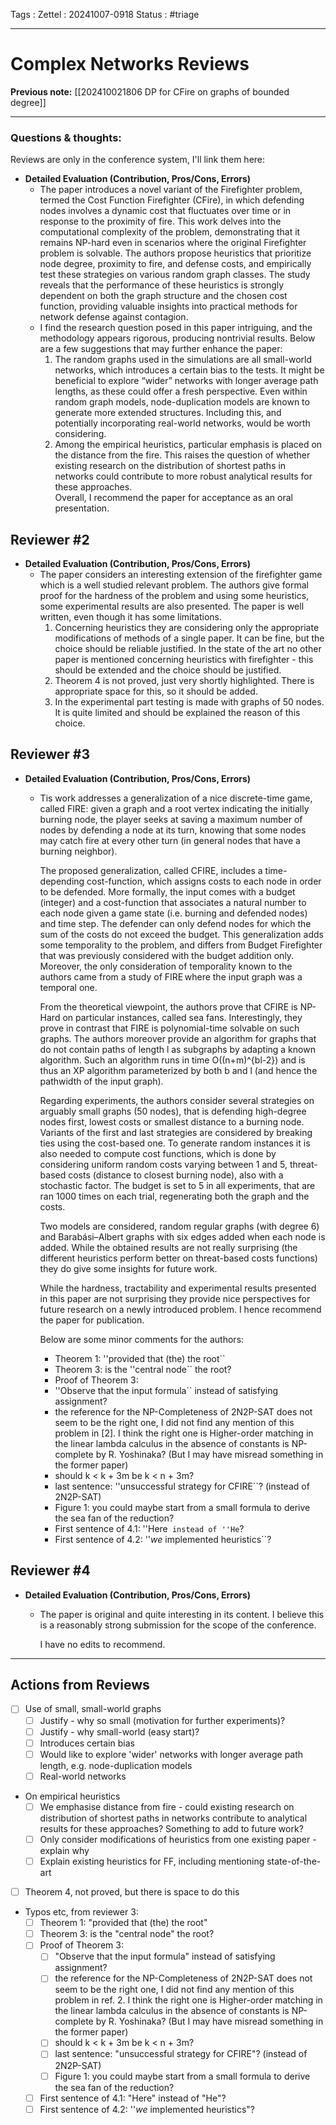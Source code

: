 Tags :
Zettel :  20241007-0918
Status : #triage 

-----

# Complex Networks Reviews

**Previous note:** [[202410021806 DP for CFire on graphs of bounded degree]]

-----

### Questions & thoughts:

Reviews are only in the conference system, I'll link them here:

- **Detailed Evaluation (Contribution, Pros/Cons, Errors)**
    - The paper introduces a novel variant of the Firefighter problem, termed the Cost Function Firefighter (CFire), in which defending nodes involves a dynamic cost that fluctuates over time or in response to the proximity of fire. This work delves into the computational complexity of the problem, demonstrating that it remains NP-hard even in scenarios where the original Firefighter problem is solvable. The authors propose heuristics that prioritize node degree, proximity to fire, and defense costs, and empirically test these strategies on various random graph classes. The study reveals that the performance of these heuristics is strongly dependent on both the graph structure and the chosen cost function, providing valuable insights into practical methods for network defense against contagion.  
    - I find the research question posed in this paper intriguing, and the methodology appears rigorous, producing nontrivial results. Below are a few suggestions that may further enhance the paper:  
        1. The random graphs used in the simulations are all small-world networks, which introduces a certain bias to the tests. It might be beneficial to explore “wider” networks with longer average path lengths, as these could offer a fresh perspective. Even within random graph models, node-duplication models are known to generate more extended structures. Including this, and potentially incorporating real-world networks, would be worth considering.  
        2. Among the empirical heuristics, particular emphasis is placed on the distance from the fire. This raises the question of whether existing research on the distribution of shortest paths in networks could contribute to more robust analytical results for these approaches.  
        Overall, I recommend the paper for acceptance as an oral presentation.  
        

## **Reviewer #2**

- **Detailed Evaluation (Contribution, Pros/Cons, Errors)**
    - The paper considers an interesting extension of the firefighter game which is a well studied relevant problem. The authors give formal proof for the hardness of the problem and using some heuristics, some experimental results are also presented. The paper is well written, even though it has some limitations.  
        1. Concerning heuristics they are considering only the appropriate modifications of methods of a single paper. It can be fine, but the choice should be reliable justified. In the state of the art no other paper is mentioned concerning heuristics with firefighter - this should be extended and the choice should be justified.  
        2. Theorem 4 is not proved, just very shortly highlighted. There is appropriate space for this, so it should be added.  
        3. In the experimental part testing is made with graphs of 50 nodes. It is quite limited and should be explained the reason of this choice.

## **Reviewer #3**


- **Detailed Evaluation (Contribution, Pros/Cons, Errors)**
    - Tis work addresses a generalization of a nice discrete-time game, called FIRE: given a graph and a root vertex indicating the initially burning node, the player seeks at saving a maximum number of nodes by defending a node at its turn, knowing that some nodes may catch fire at every other turn (in general nodes that have a burning neighbor).  
          
        The proposed generalization, called CFIRE, includes a time-depending cost-function, which assigns costs to each node in order to be defended. More formally, the input comes with a budget (integer) and a cost-function that associates a natural number to each node given a game state (i.e. burning and defended nodes) and time step. The defender can only defend nodes for which the sum of the costs do not exceed the budget. This generalization adds some temporality to the problem, and differs from Budget Firefighter that was previously considered with the budget addition only. Moreover, the only consideration of temporality known to the authors came from a study of FIRE where the input graph was a temporal one.  
          
        From the theoretical viewpoint, the authors prove that CFIRE is NP-Hard on particular instances, called sea fans. Interestingly, they prove in contrast that FIRE is polynomial-time solvable on such graphs. The authors moreover provide an algorithm for graphs that do not contain paths of length l as subgraphs by adapting a known algorithm. Such an algorithm runs in time O((n+m)^{bl-2}) and is thus an XP algorithm parameterized by both b and l (and hence the pathwidth of the input graph).  
          
        Regarding experiments, the authors consider several strategies on arguably small graphs (50 nodes), that is defending high-degree nodes first, lowest costs or smallest distance to a burning node. Variants of the first and last strategies are considered by breaking ties using the cost-based one. To generate random instances it is also needed to compute cost functions, which is done by considering uniform random costs varying between 1 and 5, threat-based costs (distance to closest burning node), also with a stochastic factor. The budget is set to 5 in all experiments, that are ran 1000 times on each trial, regenerating both the graph and the costs.  
          
        Two models are considered, random regular graphs (with degree 6) and Barabási–Albert graphs with six edges added when each node is added. While the obtained results are not really surprising (the different heuristics perform better on threat-based costs functions) they do give some insights for future work.  
          
        While the hardness, tractability and experimental results presented in this paper are not surprising they provide nice perspectives for future research on a newly introduced problem. I hence recommend the paper for publication.  
          
        Below are some minor comments for the authors:  
          
        - Theorem 1: ''provided that (the) the root``  
        - Theorem 3: is the ''central node`` the root?  
        - Proof of Theorem 3:  
        + ''Observe that the input formula`` instead of satisfying assignment?  
        + the reference for the NP-Completeness of 2N2P-SAT does not seem to be the right one, I did not find any mention of this problem in [2]. I think the right one is Higher-order matching in the linear lambda calculus in the absence of constants is NP-complete by R. Yoshinaka? (But I may have misread something in the former paper)  
        + should k < k + 3m be k < n + 3m?  
        + last sentence: ''unsuccessful strategy for CFIRE``? (instead of 2N2P-SAT)  
        - Figure 1: you could maybe start from a small formula to derive the sea fan of the reduction?  
        - First sentence of 4.1: ''Here`` instead of ''He``?  
        - First sentence of 4.2: ''*we* implemented heuristics``?

## **Reviewer #4**

- **Detailed Evaluation (Contribution, Pros/Cons, Errors)**
    - The paper is original and quite interesting in its content. I believe this is a reasonably strong submission for the scope of the conference.  
          
        I have no edits to recommend.

-----


## Actions from Reviews

 - [ ] Use of small, small-world graphs
	 - [ ] Justify - why so small (motivation for further experiments)?
	 - [ ] Justify - why small-world (easy start)?
	 - [ ] Introduces certain bias
	 - [ ] Would like to explore 'wider' networks with longer average path length, e.g. node-duplication models
	 - [ ] Real-world networks
 - On empirical heuristics
	 - [ ] We emphasise distance from fire - could existing research on distribution of shortest paths in networks contribute to analytical results for these approaches? Something to add to future work?
	 - [ ] Only consider modifications of heuristics from one existing paper - explain why
	 - [ ] Explain existing heuristics for FF, including mentioning state-of-the-art
 - [ ] Theorem 4, not proved, but there is space to do this
 - Typos etc, from reviewer 3:
	- [ ] Theorem 1: "provided that (the) the root"
	-  [ ] Theorem 3: is the "central node" the root?  
	- [ ] Proof of Theorem 3:  
        + [ ] "Observe that the input formula" instead of satisfying assignment?  
        + [ ] the reference for the NP-Completeness of 2N2P-SAT does not seem to be the right one, I did not find any mention of this problem in ref. 2. I think the right one is Higher-order matching in the linear lambda calculus in the absence of constants is NP-complete by R. Yoshinaka? (But I may have misread something in the former paper)  
        + [ ] should k < k + 3m be k < n + 3m?  
        + [ ] last sentence: "unsuccessful strategy for CFIRE"? (instead of 2N2P-SAT)  
        - [ ] Figure 1: you could maybe start from a small formula to derive the sea fan of the reduction?  
	- [ ] First sentence of 4.1: "Here" instead of "He"?  
	- [ ] First sentence of 4.2: ''*we* implemented heuristics"?